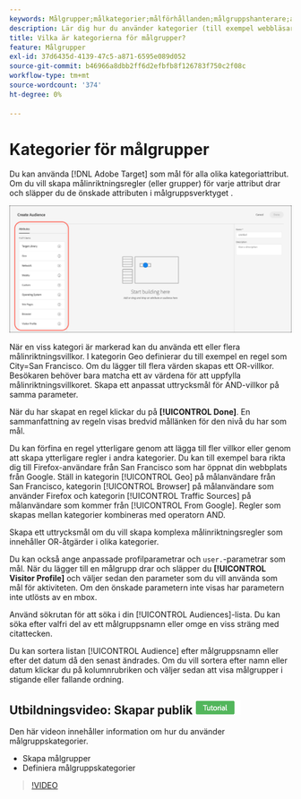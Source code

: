 ```yaml
---
keywords: Målgrupper;målkategorier;målförhållanden;målgruppshanterare;anpassade profilparametrar;besökarprofil;anpassade användarparametrar;målregler
description: Lär dig hur du använder kategorier (till exempel webbläsare, geo, nätverk, operativsystem, besökarprofil) för att rikta innehåll.
title: Vilka är kategorierna för målgrupper?
feature: Målgrupper
exl-id: 37d6435d-4139-47c5-a871-6595e089d052
source-git-commit: b46966a8dbb2ff6d2efbfb8f126783f750c2f08c
workflow-type: tm+mt
source-wordcount: '374'
ht-degree: 0%

---
```


# Kategorier för målgrupper

Du kan använda [!DNL Adobe Target] som mål för alla olika kategoriattribut. Om du vill skapa målinriktningsregler (eller grupper) för varje attribut drar och släpper du de önskade attributen i målgruppsverktyget .

![Attribut för målgrupper](/help/c-target/c-audiences/assets/attributes.png)

När en viss kategori är markerad kan du använda ett eller flera målinriktningsvillkor. I kategorin Geo definierar du till exempel en regel som City=San Francisco. Om du lägger till flera värden skapas ett OR-villkor. Besökaren behöver bara matcha ett av värdena för att uppfylla målinriktningsvillkoret. Skapa ett anpassat uttrycksmål för AND-villkor på samma parameter.

När du har skapat en regel klickar du på **[!UICONTROL Done]**. En sammanfattning av regeln visas bredvid mållänken för den nivå du har som mål.

Du kan förfina en regel ytterligare genom att lägga till fler villkor eller genom att skapa ytterligare regler i andra kategorier. Du kan till exempel bara rikta dig till Firefox-användare från San Francisco som har öppnat din webbplats från Google. Ställ in kategorin [!UICONTROL Geo] på målanvändare från San Francisco, kategorin [!UICONTROL Browser] på målanvändare som använder Firefox och kategorin [!UICONTROL Traffic Sources] på målanvändare som kommer från [!UICONTROL From Google]. Regler som skapas mellan kategorier kombineras med operatorn AND.

Skapa ett uttrycksmål om du vill skapa komplexa målinriktningsregler som innehåller OR-åtgärder i olika kategorier.

Du kan också ange anpassade profilparametrar och `user.`-parametrar som mål. När du lägger till en målgrupp drar och släpper du **[!UICONTROL Visitor Profile]** och väljer sedan den parameter som du vill använda som mål för aktiviteten. Om den önskade parametern inte visas har parametern inte utlösts av en mbox.

Använd sökrutan för att söka i din [!UICONTROL Audiences]-lista. Du kan söka efter valfri del av ett målgruppsnamn eller omge en viss sträng med citattecken.

Du kan sortera listan [!UICONTROL Audience] efter målgruppsnamn eller efter det datum då den senast ändrades. Om du vill sortera efter namn eller datum klickar du på kolumnrubriken och väljer sedan att visa målgrupper i stigande eller fallande ordning.

## Utbildningsvideo: Skapar publik ![Självstudiekursikon](/help/assets/tutorial.png)

Den här videon innehåller information om hur du använder målgruppskategorier.

* Skapa målgrupper
* Definiera målgruppskategorier

>[!VIDEO](https://video.tv.adobe.com/v/17392)
